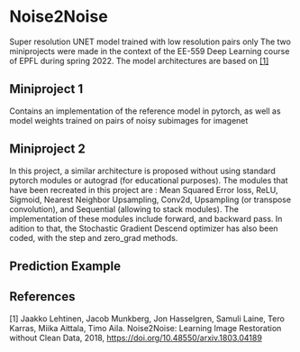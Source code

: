 # Noise2Noise
 Super resolution UNET model trained with low resolution pairs only
 The two miniprojects were made in the context of the EE-559 Deep Learning course of EPFL during spring 2022.
 The model architectures are based on [[1]](#1)
## Miniproject 1
 Contains an implementation of the reference model in pytorch, as well as model weights trained on pairs of noisy subimages for imagenet
 
## Miniproject 2
 In this project, a similar architecture is proposed without using standard pytorch modules or autograd (for educational purposes). The modules that have been recreated in this project are : Mean Squared Error loss, ReLU, Sigmoid, Nearest Neighbor Upsampling, Conv2d, Upsampling (or transpose convolution), and Sequential (allowing to stack modules). The implementation of these modules include forward, and backward pass. In adition to that, the Stochastic Gradient Descend optimizer has also been coded, with the step and zero_grad methods.
 
## Prediction Example
 
 
 
 ## References

<a id="1">[1]</a>  Jaakko Lehtinen, Jacob Munkberg, Jon Hasselgren, Samuli Laine, Tero Karras, Miika Aittala, Timo Aila. Noise2Noise: Learning Image Restoration without Clean Data, 2018, https://doi.org/10.48550/arxiv.1803.04189
